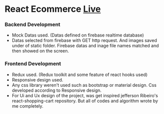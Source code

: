 # React Ecommerce [Live](https://react-ecommerce-58.netlify.app/)
### Backend Development
* Mock Datas used. (Datas defined on firebase realtime database)
* Datas selected from firebase with GET http request. And images saved under of static folder. Firebase datas and inage file names matched and then showed on the screen.
### Frontend Development
* Redux used. (Redux toolkit and some feature of react hooks used)
* Responsive design used.
* Any css library weren't used such as bootstrap or material design. Css developed according to Responsive design.
* For Ui and Ux design of the project, was get inspired jefferson Ribeiro's react-shopping-cart repository. But all of codes and algorithm wrote by me completely.
